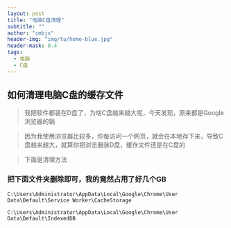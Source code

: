 ```yaml
---
layout: post
title: "电脑C盘清理"
subtitle: ""
author: "cmbjx"
header-img: "img/tu/home-blue.jpg"
header-mask: 0.4
tags:
  - 电脑
  - C盘
---
```


## 如何清理电脑C盘的缓存文件

> 我把软件都装在D盘了，为啥C盘越来越大呢，今天发现，原来都是Google浏览器的锅

> 因为我使用浏览器比较多，你每访问一个网页，就会在本地存下来，导致C盘越来越大，就算你把浏览器装D盘，缓存文件还是在C盘的

> 下面是清理方法

### 把下面文件夹删除即可，我的竟然占用了好几个GB

```SH
C:\Users\Administrator\AppData\Local\Google\Chrome\User Data\Default\Service Worker\CacheStorage

C:\Users\Administrator\AppData\Local\Google\Chrome\User Data\Default\IndexedDB
```

